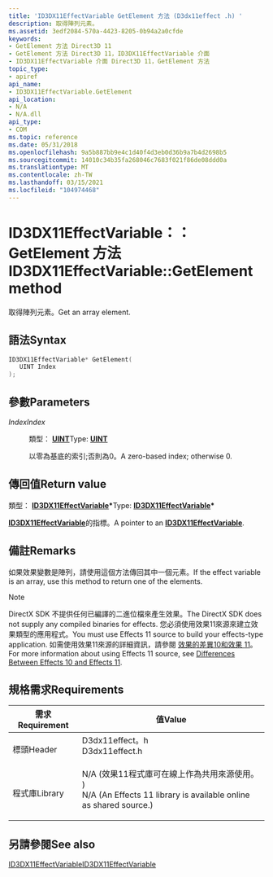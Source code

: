 ```yaml
---
title: 'ID3DX11EffectVariable GetElement 方法 (D3dx11effect .h) '
description: 取得陣列元素。
ms.assetid: 3edf2084-570a-4423-8205-0b94a2a0cfde
keywords:
- GetElement 方法 Direct3D 11
- GetElement 方法 Direct3D 11，ID3DX11EffectVariable 介面
- ID3DX11EffectVariable 介面 Direct3D 11，GetElement 方法
topic_type:
- apiref
api_name:
- ID3DX11EffectVariable.GetElement
api_location:
- N/A
- N/A.dll
api_type:
- COM
ms.topic: reference
ms.date: 05/31/2018
ms.openlocfilehash: 9a5b887bb9e4c1d40f4d3eb0d36b9a7b4d2698b5
ms.sourcegitcommit: 14010c34b35fa268046c7683f021f86de08ddd0a
ms.translationtype: MT
ms.contentlocale: zh-TW
ms.lasthandoff: 03/15/2021
ms.locfileid: "104974468"
---
```

# <a name="id3dx11effectvariablegetelement-method"></a><span data-ttu-id="eeed0-106">ID3DX11EffectVariable：： GetElement 方法</span><span class="sxs-lookup"><span data-stu-id="eeed0-106">ID3DX11EffectVariable::GetElement method</span></span>

<span data-ttu-id="eeed0-107">取得陣列元素。</span><span class="sxs-lookup"><span data-stu-id="eeed0-107">Get an array element.</span></span>

## <a name="syntax"></a><span data-ttu-id="eeed0-108">語法</span><span class="sxs-lookup"><span data-stu-id="eeed0-108">Syntax</span></span>


```C++
ID3DX11EffectVariable* GetElement(
   UINT Index
);
```



## <a name="parameters"></a><span data-ttu-id="eeed0-109">參數</span><span class="sxs-lookup"><span data-stu-id="eeed0-109">Parameters</span></span>

<dl> <dt>

<span data-ttu-id="eeed0-110">*Index*</span><span class="sxs-lookup"><span data-stu-id="eeed0-110">*Index*</span></span> 
</dt> <dd>

<span data-ttu-id="eeed0-111">類型： **[ **UINT**](/windows/desktop/WinProg/windows-data-types)**</span><span class="sxs-lookup"><span data-stu-id="eeed0-111">Type: **[**UINT**](/windows/desktop/WinProg/windows-data-types)**</span></span>

<span data-ttu-id="eeed0-112">以零為基底的索引;否則為0。</span><span class="sxs-lookup"><span data-stu-id="eeed0-112">A zero-based index; otherwise 0.</span></span>

</dd> </dl>

## <a name="return-value"></a><span data-ttu-id="eeed0-113">傳回值</span><span class="sxs-lookup"><span data-stu-id="eeed0-113">Return value</span></span>

<span data-ttu-id="eeed0-114">類型： **[ **ID3DX11EffectVariable**](id3dx11effectvariable.md)\***</span><span class="sxs-lookup"><span data-stu-id="eeed0-114">Type: **[**ID3DX11EffectVariable**](id3dx11effectvariable.md)\***</span></span>

<span data-ttu-id="eeed0-115">[**ID3DX11EffectVariable**](id3dx11effectvariable.md)的指標。</span><span class="sxs-lookup"><span data-stu-id="eeed0-115">A pointer to an [**ID3DX11EffectVariable**](id3dx11effectvariable.md).</span></span>

## <a name="remarks"></a><span data-ttu-id="eeed0-116">備註</span><span class="sxs-lookup"><span data-stu-id="eeed0-116">Remarks</span></span>

<span data-ttu-id="eeed0-117">如果效果變數是陣列，請使用這個方法傳回其中一個元素。</span><span class="sxs-lookup"><span data-stu-id="eeed0-117">If the effect variable is an array, use this method to return one of the elements.</span></span>

> [!Note]  
> <span data-ttu-id="eeed0-118">DirectX SDK 不提供任何已編譯的二進位檔來產生效果。</span><span class="sxs-lookup"><span data-stu-id="eeed0-118">The DirectX SDK does not supply any compiled binaries for effects.</span></span> <span data-ttu-id="eeed0-119">您必須使用效果11來源來建立效果類型的應用程式。</span><span class="sxs-lookup"><span data-stu-id="eeed0-119">You must use Effects 11 source to build your effects-type application.</span></span> <span data-ttu-id="eeed0-120">如需使用效果11來源的詳細資訊，請參閱 [效果的差異10和效果 11](d3d11-graphics-programming-guide-effects-differences.md)。</span><span class="sxs-lookup"><span data-stu-id="eeed0-120">For more information about using Effects 11 source, see [Differences Between Effects 10 and Effects 11](d3d11-graphics-programming-guide-effects-differences.md).</span></span>

 

## <a name="requirements"></a><span data-ttu-id="eeed0-121">規格需求</span><span class="sxs-lookup"><span data-stu-id="eeed0-121">Requirements</span></span>



| <span data-ttu-id="eeed0-122">需求</span><span class="sxs-lookup"><span data-stu-id="eeed0-122">Requirement</span></span> | <span data-ttu-id="eeed0-123">值</span><span class="sxs-lookup"><span data-stu-id="eeed0-123">Value</span></span> |
|--------------------|----------------------------------------------------------------------------------------------------------------------------------------------|
| <span data-ttu-id="eeed0-124">標頭</span><span class="sxs-lookup"><span data-stu-id="eeed0-124">Header</span></span><br/>  | <dl> <span data-ttu-id="eeed0-125"><dt>D3dx11effect。h</dt></span><span class="sxs-lookup"><span data-stu-id="eeed0-125"><dt>D3dx11effect.h</dt></span></span> </dl>                                                    |
| <span data-ttu-id="eeed0-126">程式庫</span><span class="sxs-lookup"><span data-stu-id="eeed0-126">Library</span></span><br/> | <dl> <span data-ttu-id="eeed0-127"><dt>N/A (效果11程式庫可在線上作為共用來源使用。 ) </dt></span><span class="sxs-lookup"><span data-stu-id="eeed0-127"><dt>N/A (An Effects 11 library is available online as shared source.)</dt></span></span> </dl> |



## <a name="see-also"></a><span data-ttu-id="eeed0-128">另請參閱</span><span class="sxs-lookup"><span data-stu-id="eeed0-128">See also</span></span>

<dl> <dt>

[<span data-ttu-id="eeed0-129">ID3DX11EffectVariable</span><span class="sxs-lookup"><span data-stu-id="eeed0-129">ID3DX11EffectVariable</span></span>](id3dx11effectvariable.md)
</dt> </dl>

 

